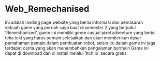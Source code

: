 # Web_Remechanised

Ini adalah landing page website yang berisi informasi dan pemasaran sebuah game yang pernah saya buat di semester 2 yang berjudul 'Remechanised', game ini memiliki genre casual pixel adventure yang berisi teka teki yang harus pemain selesaikan dan akan memberikan dasar pemahaman pemain dalam pembuatan robot, selain itu dalam game ini juga terdapat cerita yang akan menambahkan pengalaman bermain
Game ini dapat di download dan di install melalui 'Itch.io' secara gratis
